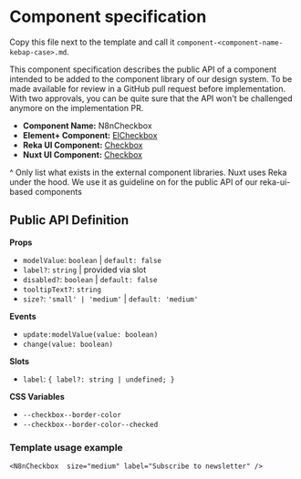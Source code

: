 # Component specification

Copy this file next to the template and call it `component-<component-name-kebap-case>.md`.

This component specification describes the public API of a component intended to be added to the component library of our design system.
To be made available for review in a GitHub pull request before implementation.
With two approvals, you can be quite sure that the API won't be challenged anymore on the implementation PR.

- **Component Name:** N8nCheckbox
- **Element+ Component:** [ElCheckbox](https://element-plus.org/en-US/component/checkbox)
- **Reka UI Component:** [Checkbox](https://reka-ui.com/docs/components/checkbox)
- **Nuxt UI Component:** [Checkbox](https://ui.nuxt.com/docs/components/checkbox)

^ Only list what exists in the external component libraries. Nuxt uses Reka under the hood. We use it as guideline on for the public API of our reka-ui-based components

## Public API Definition

**Props**

- `modelValue`: `boolean` | `default: false`
- `label?`: `string` | provided via slot
- `disabled?`: `boolean` | `default: false`
- `tooltipText?`: `string`
- `size?`: `'small' | 'medium'` | `default: 'medium'`

**Events**

- `update:modelValue(value: boolean)`
- `change(value: boolean)`

**Slots**

- `label`: `{ label?: string | undefined; }`

**CSS Variables**

- `--checkbox--border-color`
- `--checkbox--border-color--checked`

### Template usage example

```vue
<N8nCheckbox  size="medium" label="Subscribe to newsletter" />
```